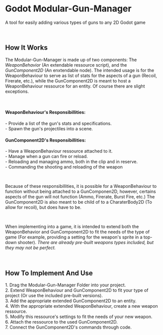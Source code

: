 <h1>Godot Modular-Gun-Manager</h1>
<p>A tool for easily adding various types of guns to any 2D Godot game</p>

<br>

<h2>How It Works</h2>
<p>The Modular-Gun-Manager is made up of two components: The <i>WeaponBehavior</i> (An extendable ressource script), and the <i>GunComponent2D</i> (An enxtendable node). The intended usage is for the WeaponBehaviour to serve as list of stats for the aspects of a gun (Recoil, Firerate, etc.), while the GunComponent2D is meant to host a WeaponBehaviour ressource for an entity. Of course there are slight exceptions.</p>

<br>

<h4>WeaponBehaviour's Responsibillities:</h4>
<p>
- Provide a list of the gun's stats and specifications. <br>
- Spawn the gun's projectiles into a scene. <br>
</p>

<h4>GunComponent2D's Responsibillities:</h4>
<p>
- Have a WeaponBehaviour ressource attached to it. <br>
- Manage when a gun can fire or reload. <br>
- Reloading and managing ammo, both in the clip and in reserve. <br>
- Commanding the shooting and reloading of the weapon <br>
</p>

<br>
<p>Because of these responsibillities, it is possible for a WeaponBehaviour to function without being attached to a GunComponen2D, however, certains aspects of the gun will not function (Ammo, Firerate, Burst Fire, etc.) The GunComponent2D is also meant to be child of to a CharaterBody2D (To allow for recoil), but does have to be.</p>

<br>
<p>When implementing into a game, it is intended to extend both the WeaponBehavior and GunComponent2D to fit the needs of the type of game (For example, providing a setting for the weapon's sprite in a top-down shooter). <i>There are already pre-built weapons types included, but they may not be perfect.</i></p>

<br>

<h2>How To Implement And Use</h2>
<p>
  1. Drag the Modular-Gun-Manager Folder into your project. <br>
  2. Extend WeaponBehaviour and GunComponent2D to fit your type of project (Or use the included pre-built versions). <br>
  3. Add the appropriate extended GunComponent2D to an entity. <br>
  4. With the appropriate extended WeaponBehaviour, create a new weapon ressource. <br>
  5. Modify this ressource's settings to fit the needs of your new weapon. <br>
  6. Attach the ressource to the used GunComponent2D. <br>
  7. Connect the GunComponent2D's commands through code. <br>
</p>


